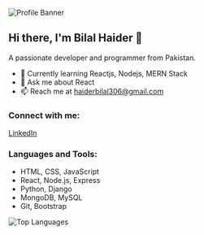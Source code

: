 
![Profile Banner](https://github.com/BilalHaider20/Profile-Banner/blob/main/github-header-image.png?raw=true)

## Hi there, I'm Bilal Haider 👋
A passionate developer and programmer from Pakistan.

- 🌱 Currently learning Reactjs, Nodejs, MERN Stack
- 💬 Ask me about React
- 📫 Reach me at haiderbilal306@gmail.com

### Connect with me:
[LinkedIn](https://www.linkedin.com/in/thebilalhaider)

### Languages and Tools:
- HTML, CSS, JavaScript
- React, Node.js, Express
- Python, Django
- MongoDB, MySQL
- Git, Bootstrap

![Top Languages](https://github-readme-stats.vercel.app/api/top-langs?username=bilalhaider20&show_icons=true&locale=en&layout=compact)
